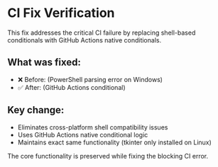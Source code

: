# CI Fix Verification

This fix addresses the critical CI failure by replacing shell-based conditionals with GitHub Actions native conditionals.

## What was fixed:
- ❌ Before:  (PowerShell parsing error on Windows)  
- ✅ After:  (GitHub Actions conditional)

## Key change:
- Eliminates cross-platform shell compatibility issues
- Uses GitHub Actions native conditional logic
- Maintains exact same functionality (tkinter only installed on Linux)

The core functionality is preserved while fixing the blocking CI error.

